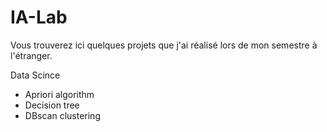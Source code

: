# IA-Lab
Vous trouverez ici quelques projets que j'ai réalisé lors de mon semestre à l'étranger.

Data Scince
- Apriori algorithm
- Decision tree
- DBscan clustering

